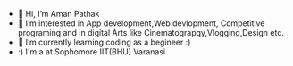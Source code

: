 - 👋 Hi, I’m Aman Pathak 
- 👀 I’m interested in App development,Web devlopment, Competitive programing and in digital Arts like Cinematograpgy,Vlogging,Design etc.
- 🌱 I’m currently learning coding as a begineer :) 
- :)  I'm a  at Sophomore IIT(BHU) Varanasi 

<!---
amankp77/amankp77 is a ✨ special ✨ repository because its `README.md` (this file) appears on your GitHub profile.
You can click the Preview link to take a look at your changes.
--->
